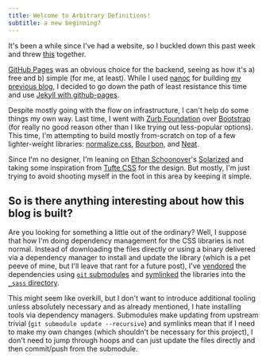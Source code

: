 ```yaml
---
title: Welcome to Arbitrary Definitions!
subtitle: a new beginning?
---
```

It's been a while since I've had a website, so I buckled down this past week
and threw [this][kejadlen.github.io] together.

[GitHub Pages] was an obvious choice for the backend, seeing as how it's a)
free and b) simple (for me, at least). While I used [nanoc] for building [my
previous blog][kejadlen.net], I decided to go down the path of least resistance
this time and use [Jekyll with github-pages].

Despite mostly going with the flow on infrastructure, I can't help do some
things my own way. Last time, I went with [Zurb Foundation] over [Bootstrap]
(for really no good reason other than I like trying out less-popular options).
This time, I'm attempting to build mostly from-scratch on top of a few
lighter-weight libraries: [normalize.css], [Bourbon], and [Neat].

Since I'm no designer, I'm leaning on [Ethan Schoonover]'s [Solarized] and
taking some inspiration from [Tufte CSS] for the design. But mostly, I'm just
trying to avoid shooting myself in the foot in this area by keeping it simple.

## So is there anything interesting about how this blog is built?

Are you looking for something a little out of the ordinary? Well, I suppose
that how I'm doing dependency management for the CSS libraries is not normal.
Instead of downloading the files directly or using a binary delivered via
a dependency manager to install and update the library (which is a pet peeve of
mine, but I'll leave that rant for a future post), I've [vendored][vendor] the
dependencies using [`git` submodules][git-submodule] and [symlinked][symlink]
the libraries into the [`_sass` directory][sass].

This might seem like overkill, but I don't want to introduce additional tooling
unless absolutely necessary and as already mentioned, I hate installing tools
via dependency managers. Submodules make updating from upstream trivial (`git
submodule update --recursive`) and symlinks mean that if I need to make my own
changes (which shouldn't be necessary for this project), I don't need to jump
through hoops and can just update the files directly and then commit/push from
the submodule.

[kejadlen.github.io]: https://github.com/kejadlen/kejadlen.github.io
[GitHub Pages]: https://pages.github.com/
[nanoc]: http://nanoc.ws/
[kejadlen.net]: https://github.com/kejadlen/kejadlen.net
[Jekyll with github-pages]: https://jekyllrb.com/docs/github-pages/
[Zurb Foundation]: http://foundation.zurb.com/
[Bootstrap]: http://getbootstrap.com/
[normalize.css]: https://necolas.github.io/normalize.css/
[Bourbon]: http://bourbon.io/
[Neat]: http://neat.bourbon.io/
[Ethan Schoonover]: http://ethanschoonover.com/
[Solarized]: http://ethanschoonover.com/solarized
[Tufte CSS]: https://edwardtufte.github.io/tufte-css/
[vendor]: https://github.com/kejadlen/kejadlen.github.io/tree/master/vendor
[git-submodule]: https://git-scm.com/docs/git-submodule
[symlink]: https://en.wikipedia.org/wiki/Symbolic_link#POSIX_and_Unix-like_operating_systems
[sass]: https://github.com/kejadlen/kejadlen.github.io/tree/master/_sass
